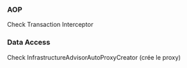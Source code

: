  ### AOP
 Check Transaction Interceptor
 ### Data Access
 Check InfrastructureAdvisorAutoProxyCreator (crée le proxy)
